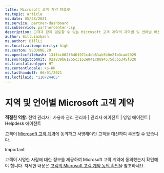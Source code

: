 ```yaml
---
title: Microsoft 고객 계약 템플릿
ms.topic: article
ms.date: 05/28/2021
ms.service: partner-dashboard
ms.subservice: partnercenter-csp
description: 고객과 함께 검토할 수 있는 Microsoft 고객 계약의 지역별 및 언어별 버전을 찾아서 다운로드할 위치를 알아봅니다.
author: BillLinzbach
ms.author: BillLi
ms.localizationpriority: high
ms.custom: SEOJUNE.20
ms.openlocfilehash: 131f4c662f6461971c4eb51ab5b0e2fb3cad2029
ms.sourcegitcommit: 02a839b61265c3162e041c8894575d3b5345f020
ms.translationtype: HT
ms.contentlocale: ko-KR
ms.lasthandoff: 06/01/2021
ms.locfileid: "110724465"
---
```

# <a name="microsoft-customer-agreements-by-region-and-language"></a>지역 및 언어별 Microsoft 고객 계약

**적절한 역할**: 전역 관리자 | 사용자 관리 관리자 | 관리자 에이전트 | 영업 에이전트 | Helpdesk 에이전트

고객이 [Microsoft 고객 계약](https://www.microsoft.com/licensing/docs/customeragreement)에 동의하고 서명해야만 고객을 대신하여 주문할 수 있습니다.

>[!IMPORTANT]
> 고객이 서명한 사람에 대한 정보를 제공하여 Microsoft 고객 계약에 동의했는지 확인해야 합니다. 자세한 내용은 [고객의 Microsoft 고객 계약 동의 확인](./confirm-customer-agreement.md)을 참조하세요.
